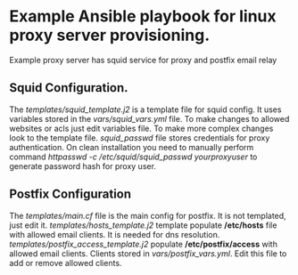 # Example Ansible playbook for linux proxy server provisioning.
Example proxy server has squid service for proxy and postfix email relay

## Squid Configuration.
The *templates/squid_template.j2* is a template file for squid config. It uses variables stored in the *vars/squid_vars.yml* file. To make changes to allowed websites or acls just edit variables file. To make more complex changes look to the template file. *squid_passwd* file stores credentials for proxy authentication. On clean installation you need to manually perform command *httpasswd -c /etc/squid/squid_passwd yourproxyuser* to generate password hash for proxy user.

## Postfix Configuration
The *templates/main.cf* file is the main config for postfix. It is not templated, just edit it. *templates/hosts_template.j2* template populate **/etc/hosts** file with allowed email clients. It is needed for dns resolution. *templates/postfix_access_template.j2* populate **/etc/postfix/access** with allowed email clients. Clients stored in *vars/postfix_vars.yml*. Edit this file to add or remove allowed clients.
